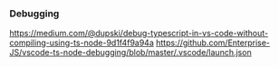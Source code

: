 ### Debugging

https://medium.com/@dupski/debug-typescript-in-vs-code-without-compiling-using-ts-node-9d1f4f9a94a
https://github.com/Enterprise-JS/vscode-ts-node-debugging/blob/master/.vscode/launch.json